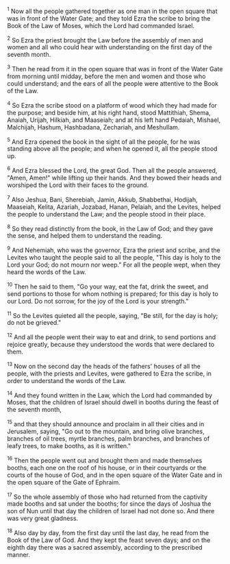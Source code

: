 <sup>1</sup> 
Now all the people gathered together as one man in the open square that was in front of the Water Gate; and they told Ezra the scribe to bring the Book of the Law of Moses, which the Lord had commanded Israel. 

<sup>2</sup> 
So Ezra the priest brought the Law before the assembly of men and women and all who could hear with understanding on the first day of the seventh month. 

<sup>3</sup> 
Then he read from it in the open square that was in front of the Water Gate from morning until midday, before the men and women and those who could understand; and the ears of all the people were attentive to the Book of the Law. 

<sup>4</sup> 
So Ezra the scribe stood on a platform of wood which they had made for the purpose; and beside him, at his right hand, stood Mattithiah, Shema, Anaiah, Urijah, Hilkiah, and Maaseiah; and at his left hand Pedaiah, Mishael, Malchijah, Hashum, Hashbadana, Zechariah, and Meshullam. 

<sup>5</sup> 
And Ezra opened the book in the sight of all the people, for he was standing above all the people; and when he opened it, all the people stood up. 

<sup>6</sup> 
And Ezra blessed the Lord, the great God. Then all the people answered, "Amen, Amen!" while lifting up their hands. And they bowed their heads and worshiped the Lord with their faces to the ground. 

<sup>7</sup> 
Also Jeshua, Bani, Sherebiah, Jamin, Akkub, Shabbethai, Hodijah, Maaseiah, Kelita, Azariah, Jozabad, Hanan, Pelaiah, and the Levites, helped the people to understand the Law; and the people stood in their place. 

<sup>8</sup> 
So they read distinctly from the book, in the Law of God; and they gave the sense, and helped them to understand the reading. 

<sup>9</sup> 
And Nehemiah, who was the governor, Ezra the priest and scribe, and the Levites who taught the people said to all the people, "This day is holy to the Lord your God; do not mourn nor weep." For all the people wept, when they heard the words of the Law. 

<sup>10</sup> 
Then he said to them, "Go your way, eat the fat, drink the sweet, and send portions to those for whom nothing is prepared; for this day is holy to our Lord. Do not sorrow, for the joy of the Lord is your strength." 

<sup>11</sup> 
So the Levites quieted all the people, saying, "Be still, for the day is holy; do not be grieved." 

<sup>12</sup> 
And all the people went their way to eat and drink, to send portions and rejoice greatly, because they understood the words that were declared to them.

<sup>13</sup> 
Now on the second day the heads of the fathers' houses of all the people, with the priests and Levites, were gathered to Ezra the scribe, in order to understand the words of the Law. 

<sup>14</sup> 
And they found written in the Law, which the Lord had commanded by Moses, that the children of Israel should dwell in booths during the feast of the seventh month, 

<sup>15</sup> 
and that they should announce and proclaim in all their cities and in Jerusalem, saying, "Go out to the mountain, and bring olive branches, branches of oil trees, myrtle branches, palm branches, and branches of leafy trees, to make booths, as it is written." 

<sup>16</sup> 
Then the people went out and brought them and made themselves booths, each one on the roof of his house, or in their courtyards or the courts of the house of God, and in the open square of the Water Gate and in the open square of the Gate of Ephraim. 

<sup>17</sup> 
So the whole assembly of those who had returned from the captivity made booths and sat under the booths; for since the days of Joshua the son of Nun until that day the children of Israel had not done so. And there was very great gladness. 

<sup>18</sup> 
Also day by day, from the first day until the last day, he read from the Book of the Law of God. And they kept the feast seven days; and on the eighth day there was a sacred assembly, according to the prescribed manner.